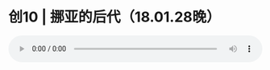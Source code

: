 # 创10 | 挪亚的后代（18.01.28晚）

<audio style="width: 100%;" preload="false" controls controlslist="nodownload"><source src="//cdn.wechat.edu.pl/audio/mp3/old/20973.mp3" type="audio/mpeg">Your browser does not support the audio element.</audio>


